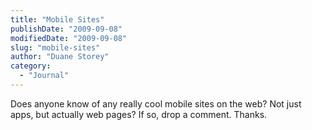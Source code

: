 ```yaml
---
title: "Mobile Sites"
publishDate: "2009-09-08"
modifiedDate: "2009-09-08"
slug: "mobile-sites"
author: "Duane Storey"
category:
  - "Journal"
---
```


Does anyone know of any really cool mobile sites on the web? Not just apps, but actually web pages? If so, drop a comment. Thanks.